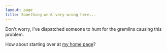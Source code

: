 ```yaml
---
layout: page
title: Something went very wrong here...
---
```

Don't worry, I've dispatched someone to hunt for the gremlins causing this problem.

How about starting over at [my home page](http://code.brianlundin.com)?

